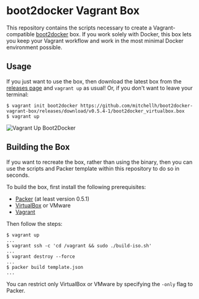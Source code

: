 # boot2docker Vagrant Box

This repository contains the scripts necessary to create a Vagrant-compatible
[boot2docker](https://github.com/steeve/boot2docker) box. If you work solely
with Docker, this box lets you keep your Vagrant workflow and work in the
most minimal Docker environment possible.

## Usage

If you just want to use the box, then download the latest box from
the [releases page](https://github.com/mitchellh/boot2docker-vagrant-box/releases)
and `vagrant up` as usual! Or, if you don't want to leave your terminal:

    $ vagrant init boot2docker https://github.com/mitchellh/boot2docker-vagrant-box/releases/download/v0.5.4-1/boot2docker_virtualbox.box
    $ vagrant up

![Vagrant Up Boot2Docker](https://raw.github.com/mitchellh/boot2docker-vagrant-box/master/readme_image.gif)

## Building the Box

If you want to recreate the box, rather than using the binary, then
you can use the scripts and Packer template within this repository to
do so in seconds.

To build the box, first install the following prerequisites:

  * [Packer](http://www.packer.io) (at least version 0.5.1)
  * [VirtualBox](http://www.virtualbox.org) or VMware
  * [Vagrant](http://www.vagrantup.com)

Then follow the steps:

```
$ vagrant up
...
$ vagrant ssh -c 'cd /vagrant && sudo ./build-iso.sh'
...
$ vagrant destroy --force
...
$ packer build template.json
...
```

You can restrict only VirtualBox or VMware by specifying the `-only` flag
to Packer.
